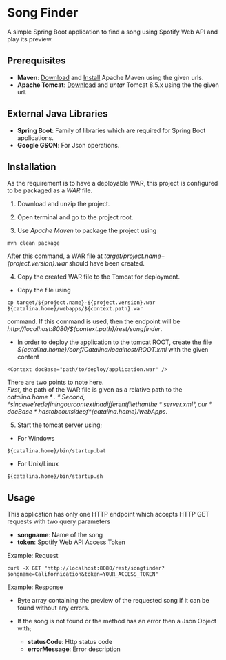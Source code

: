 # Song Finder
A simple Spring Boot application to find a song using Spotify Web API and play its preview.

## Prerequisites
* **Maven**: [Download](https://maven.apache.org/download.cgi) and [Install](https://maven.apache.org/install.html) Apache Maven using the given urls.
* **Apache Tomcat**: [Download](https://tomcat.apache.org/download-80.cgi) and *untar* Tomcat 8.5.x using the the given url.

## External Java Libraries
* **Spring Boot**: Family of libraries which are required for Spring Boot applications.
* **Google GSON**: For Json operations.

## Installation
As the requirement is to have a deployable WAR, this project is configured to be packaged as a *WAR* file.

1. Download and unzip the project.

2. Open terminal and go to the project root.

3. Use *Apache Maven* to package the project using  
```
mvn clean package
```  
After this command, a WAR file at *target/${project.name}-${project.version}.war* should have been created.

4. Copy the created WAR file to the Tomcat for deployment.
  * Copy the file using 
```
cp target/${project.name}-${project.version}.war ${catalina.home}/webapps/${context.path}.war
``` 
command. If this command is used, then the endpoint will be *http://localhost:8080/${context.path}/rest/songfinder*.

  * In order to deploy the application to the tomcat ROOT, create the file *${catalina.home}/conf/Catalina/localhost/ROOT.xml* with the given content
```
<Context docBase="path/to/deploy/application.war" />
```
There are two points to note here.  
*First,* the path of the WAR file is given as a relative path to the *${catalina.home}*.  
*Second,* since we're defining our context in a different file than the *server.xml*, our *docBase* has to be outside of *${catalina.home}/webApps*.  

5. Start the tomcat server using;
  * For Windows
```
${catalina.home}/bin/startup.bat
```

  * For Unix/Linux
```
${catalina.home}/bin/startup.sh
```

## Usage
This application has only one HTTP endpoint which accepts HTTP GET requests with two query parameters
  
* **songname**: Name of the song
* **token**: Spotify Web API Access Token

Example: Request  
```
curl -X GET "http://localhost:8080/rest/songfinder?songname=Californication&token=YOUR_ACCESS_TOKEN"
```
Example: Response

* Byte array containing the preview of the requested song if it can be found without any errors.

* If the song is not found or the method has an error then a Json Object with;
  * **statusCode**: Http status code
  * **errorMessage**: Error description
